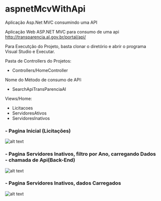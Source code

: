 # aspnetMcvWithApi
Aplicação Asp.Net MVC consumindo uma API

Aplicação Web ASP.NET MVC para consumo de uma api http://transparencia.al.gov.br/portal/api/

Para Executção do Projeto, basta clonar o diretório e abrir o programa Visual Studio e Executar.


Pasta de Controllers do Projetos:
 - Controllers/HomeController
 
 Nome do Método de consumo de API:
 - SearchApiTransParenciaAl
 

Views/Home:
- Licitacoes
- ServidoresAtivos
- ServidoresInativos


### - Pagina Inicial (Licitações)
![alt text](https://github.com/fellipespfc/aspnetMcvWithApi/blob/main/Fotos/1.JPG)

### - Pagina Servidores Inativos, filtro por Ano, carregando Dados - chamada de Api(Back-End)
![alt text](https://github.com/fellipespfc/aspnetMcvWithApi/blob/main/Fotos/2.JPG)

### - Pagina Servidores Inativos, dados Carregados
![alt text](https://github.com/fellipespfc/aspnetMcvWithApi/blob/main/Fotos/3.JPG)

